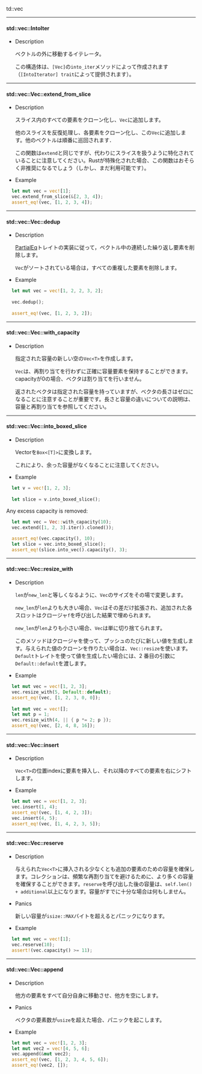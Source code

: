 td::vec

---
#### std::vec::IntoIter

- Description

  ベクトルの外に移動するイテレータ。

  この構造体は、`[Vec]`の`into_iter`メソッドによって作成されます（`[IntoIterator] trait`によって提供されます）。

---

#### std::vec::Vec::extend_from_slice

- Description

  スライス内のすべての要素をクローン化し、`Vec`に追加します。

  他のスライスを反復処理し、各要素をクローン化し、この`Vec`に追加します。他のベクトルは順番に巡回されます．

  この関数は`extend`と同じですが、代わりにスライスを扱うように特化されていることに注意してください。Rustが特殊化された場合、この関数はおそらく非推奨になるでしょう（しかし、まだ利用可能です）。

- Example

~~~rust
  let mut vec = vec![1];
  vec.extend_from_slice(&[2, 3, 4]);
  assert_eq!(vec, [1, 2, 3, 4]);
~~~

---

#### std::vec::Vec::dedup

- Description

  [PartialEq](https://doc.rust-lang.org/stable/std/cmp/trait.PartialEq.html)トレイトの実装に従って，ベクトル中の連続した繰り返し要素を削除します。

  `Vec`がソートされている場合は，すべての重複した要素を削除します。

- Example

```rust
  let mut vec = vec![1, 2, 2, 3, 2];
  
  vec.dedup();
  
  assert_eq!(vec, [1, 2, 3, 2]);
```



---

#### std::vec::Vec::with_capacity

- Description

  指定された容量の新しい空の`Vec<T>`を作成します。

  `Vec`は、再割り当てを行わずに正確に容量要素を保持することができます。capacityが0の場合、ベクタは割り当てを行いません。

  返されたベクタは指定された容量を持っていますが、ベクタの長さはゼロになることに注意することが重要です。長さと容量の違いについての説明は、容量と再割り当てを参照してください。



---

#### std::vec::Vec::into_boxed_slice

- Description

  Vectorを`Box<[T]>`に変換します。

  これにより、余った容量がなくなることに注意してください。

- Example

```rust
  let v = vec![1, 2, 3];
  
  let slice = v.into_boxed_slice();
```

  Any excess capacity is removed:

```rust
  let mut vec = Vec::with_capacity(10);
  vec.extend([1, 2, 3].iter().cloned());
  
  assert_eq!(vec.capacity(), 10);
  let slice = vec.into_boxed_slice();
  assert_eq!(slice.into_vec().capacity(), 3);
```




---

#### std::vec::Vec::resize_with

- Description

  `len`が`new_len`と等しくなるように、`Vec`のサイズをその場で変更します。

  `new_len`が`len`よりも大きい場合、`Vec`はその差だけ拡張され、追加された各スロットはクロージャ`f`を呼び出した結果で埋められます。

  `new_len`が`len`よりも小さい場合、`Vec`は単に切り捨てられます。

  このメソッドはクロージャを使って、プッシュのたびに新しい値を生成します。与えられた値のクローンを作りたい場合は、`Vec::resize`を使います。`Default`トレイトを使って値を生成したい場合には、2 番目の引数に`Default::default`を渡します。

- Example

```rust
  let mut vec = vec![1, 2, 3];
  vec.resize_with(5, Default::default);
  assert_eq!(vec, [1, 2, 3, 0, 0]);
  
  let mut vec = vec![];
  let mut p = 1;
  vec.resize_with(4, || { p *= 2; p });
  assert_eq!(vec, [2, 4, 8, 16]);
```



---

#### std::vec::Vec::insert

- Description

  `Vec<T>`の位置indexに要素を挿入し、それ以降のすべての要素を右にシフトします。

- Example

```rust
  let mut vec = vec![1, 2, 3];
  vec.insert(1, 4);
  assert_eq!(vec, [1, 4, 2, 3]);
  vec.insert(4, 5);
  assert_eq!(vec, [1, 4, 2, 3, 5]);
```


---

#### std::vec::Vec::reserve

- Description

  与えられた`Vec<T>`に挿入される少なくとも追加の要素のための容量を確保します。コレクションは、頻繁な再割り当てを避けるために、より多くの容量を確保することができます。`reserve`を呼び出した後の容量は、`self.len() + additional`以上になります。容量がすでに十分な場合は何もしません。

- Panics

  新しい容量が`isize::MAX`バイトを超えるとパニックになります。

- Example

```rust
  let mut vec = vec![1];
  vec.reserve(10);
  assert!(vec.capacity() >= 11);
```


---

#### std::vec::Vec::append

- Description

  他方の要素をすべて自分自身に移動させ、他方を空にします。

- Panics

  ベクタの要素数が`usize`を超えた場合、パニックを起こします。

- Example

```rust
  let mut vec = vec![1, 2, 3];
  let mut vec2 = vec![4, 5, 6];
  vec.append(&mut vec2);
  assert_eq!(vec, [1, 2, 3, 4, 5, 6]);
  assert_eq!(vec2, []);
```
